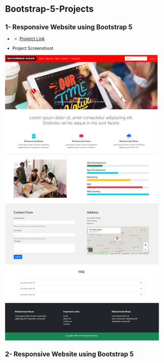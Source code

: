 # Bootstrap-5-Projects

## 1- Responsive Website using Bootstrap 5

- * [Projetct Link](https://github.com/ahsanshareef21/Bootstrap-5-Projects/tree/main/1-%20Responsive%20Website%20using%20Bootstrap%205)

* Project Screenshoot
<p align="center">
<img src="1- Responsive Website using Bootstrap 5/images/Website Screenshoot.png"  " alt="1- Responsive Website using Bootstrap 5">
</p>
 

## 2- Responsive Website using Bootstrap 5
